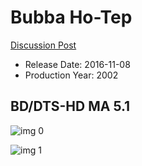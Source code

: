 # Bubba Ho-Tep

[Discussion Post](https://www.avsforum.com/threads/bass-eq-for-filtered-movies.2995212/post-59273632)

* Release Date: 2016-11-08
* Production Year: 2002

## BD/DTS-HD MA 5.1

![img 0](https://i.imgur.com/OsEDl3h.jpg)

![img 1](https://i.imgur.com/cGhlsUW.png)

